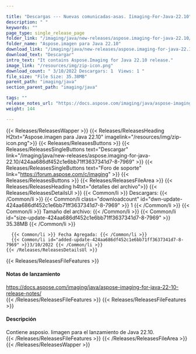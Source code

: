 ```yaml
---

title: "Descargas --- Nuevas comunicadas-asas. Iimaging-For-Java-22.10"
description: " "
keywords: ""
page_type: single_release_page
folder_link: "/imaging/java/new-releases/aspose.imaging-for-java-22.10/"
folder_name: "Aspose.imagen para Java 22.10"
download_link: "/imaging/java/new-releases/aspose.imaging-for-java-22.10/424aa686df452c1e6bb71ff3637341d7-8-7969"
download_text: "Descargar"
intro_text: "It contains Aspose.Imaging for Java 22.10 release."
image_link: "/resources/img/zip-icon.png"
download_count: " 3/10/2022 Descargars: 1  Views: 1 "
file_size: "File Size: 35.38MB"
parent_path: "imaging/java"
section_parent_path: "imaging/java"

tags: ""
release_notes_url: "https://docs.aspose.com/imaging/java/aspose-imaging-for-java-22-10-release-notes/"
weight: 144

---
```


{{< Releases/ReleasesWapper >}}
  {{< Releases/ReleasesHeading H2txt="Aspose.imagen para Java 22.10" imagelink="/resources/img/zip-icon.png">}}
  {{< Releases/ReleasesButtons >}}
    {{< Releases/ReleasesSingleButtons text="Descargar" link="/imaging/java/new-releases/aspose.imaging-for-java-22.10/424aa686df452c1e6bb71ff3637341d7-8-7969" >}}
    {{< Releases/ReleasesSingleButtons text="Foro de soporte" link="https://forum.aspose.com/c/imaging" >}}
  {{< Releases/ReleasesButtons >}}
  {{< Releases/ReleasesFileArea >}}
    {{< Releases/ReleasesHeading h4txt="detalles del archivo">}}
    {{< Releases/ReleasesDetailsUl >}}
      {{< Common/li >}} Descargars: {{< /Common/li >}}
      {{< Common/li class="downloadcount" id="dwn-update-424aa686df452c1e6bb71ff3637341d7-8-7969" >}} 1 {{< /Common/li >}}
      {{< Common/li >}} Tamaño del archivo: {{< /Common/li >}}
      {{< Common/li id="size-update-424aa686df452c1e6bb71ff3637341d7-8-7969" >}} 35.38MB {{< /Common/li >}}

      {{< Common/li >}} Fecha Agregada: {{< /Common/li >}}
      {{< Common/li id="added-update-424aa686df452c1e6bb71ff3637341d7-8-7969" >}}3/10/2022 {{< /Common/li >}}
    {{< /Releases/ReleasesDetailsUl >}}

  {{< Releases/ReleasesFileFeatures >}}
      <h4>Notas de lanzamiento</h4><div><a href='https://docs.aspose.com/imaging/java/aspose-imaging-for-java-22-10-release-notes/'>https://docs.aspose.com/imaging/java/aspose-imaging-for-java-22-10-release-notes/</a></div>
  {{< /Releases/ReleasesFileFeatures >}}
  {{< Releases/ReleasesFileFeatures >}}
      <h4>Descripción</h4><div class="HTMLDescription">Contiene asposio. Iimagen para el lanzamiento de Java 22.10.</div>
  {{< /Releases/ReleasesFileFeatures >}}
 {{< /Releases/ReleasesFileArea >}}
{{< /Releases/ReleasesWapper >}}


